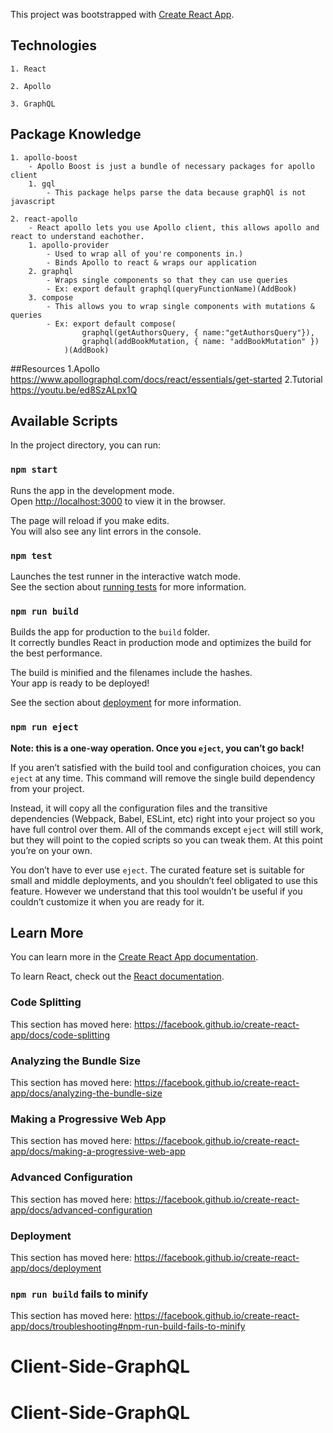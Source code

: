 This project was bootstrapped with [Create React App](https://github.com/facebook/create-react-app).

## Technologies
    1. React

    2. Apollo

    3. GraphQL

## Package Knowledge
    1. apollo-boost
        - Apollo Boost is just a bundle of necessary packages for apollo client
        1. gql
            - This package helps parse the data because graphQl is not javascript

    2. react-apollo
        - React apollo lets you use Apollo client, this allows apollo and react to understand eachother.
        1. apollo-provider
            - Used to wrap all of you're components in.) 
            - Binds Apollo to react & wraps our application
        2. graphql
            - Wraps single components so that they can use queries
            - Ex: export default graphql(queryFunctionName)(AddBook)
        3. compose
            - This allows you to wrap single components with mutations & queries
            - Ex: export default compose(
                    graphql(getAuthorsQuery, { name:"getAuthorsQuery"}),
                    graphql(addBookMutation, { name: "addBookMutation" })
                )(AddBook)

##Resources
1.Apollo
    https://www.apollographql.com/docs/react/essentials/get-started
2.Tutorial
    https://youtu.be/ed8SzALpx1Q

## Available Scripts


In the project directory, you can run:

### `npm start`

Runs the app in the development mode.<br>
Open [http://localhost:3000](http://localhost:3000) to view it in the browser.

The page will reload if you make edits.<br>
You will also see any lint errors in the console.

### `npm test`

Launches the test runner in the interactive watch mode.<br>
See the section about [running tests](https://facebook.github.io/create-react-app/docs/running-tests) for more information.

### `npm run build`

Builds the app for production to the `build` folder.<br>
It correctly bundles React in production mode and optimizes the build for the best performance.

The build is minified and the filenames include the hashes.<br>
Your app is ready to be deployed!

See the section about [deployment](https://facebook.github.io/create-react-app/docs/deployment) for more information.

### `npm run eject`

**Note: this is a one-way operation. Once you `eject`, you can’t go back!**

If you aren’t satisfied with the build tool and configuration choices, you can `eject` at any time. This command will remove the single build dependency from your project.

Instead, it will copy all the configuration files and the transitive dependencies (Webpack, Babel, ESLint, etc) right into your project so you have full control over them. All of the commands except `eject` will still work, but they will point to the copied scripts so you can tweak them. At this point you’re on your own.

You don’t have to ever use `eject`. The curated feature set is suitable for small and middle deployments, and you shouldn’t feel obligated to use this feature. However we understand that this tool wouldn’t be useful if you couldn’t customize it when you are ready for it.

## Learn More

You can learn more in the [Create React App documentation](https://facebook.github.io/create-react-app/docs/getting-started).

To learn React, check out the [React documentation](https://reactjs.org/).

### Code Splitting

This section has moved here: https://facebook.github.io/create-react-app/docs/code-splitting

### Analyzing the Bundle Size

This section has moved here: https://facebook.github.io/create-react-app/docs/analyzing-the-bundle-size

### Making a Progressive Web App

This section has moved here: https://facebook.github.io/create-react-app/docs/making-a-progressive-web-app

### Advanced Configuration

This section has moved here: https://facebook.github.io/create-react-app/docs/advanced-configuration

### Deployment

This section has moved here: https://facebook.github.io/create-react-app/docs/deployment

### `npm run build` fails to minify

This section has moved here: https://facebook.github.io/create-react-app/docs/troubleshooting#npm-run-build-fails-to-minify
# Client-Side-GraphQL
# Client-Side-GraphQL
